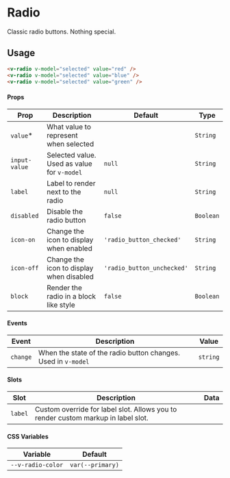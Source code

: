 # Radio

Classic radio buttons. Nothing special.

## Usage

```html
<v-radio v-model="selected" value="red" />
<v-radio v-model="selected" value="blue" />
<v-radio v-model="selected" value="green" />
```

#### Props

| Prop          | Description                                 | Default                    | Type      |
| ------------- | ------------------------------------------- | -------------------------- | --------- |
| `value`\*     | What value to represent when selected       |                            | `String`  |
| `input-value` | Selected value. Used as value for `v-model` | `null`                     | `String`  |
| `label`       | Label to render next to the radio           | `null`                     | `String`  |
| `disabled`    | Disable the radio button                    | `false`                    | `Boolean` |
| `icon-on`     | Change the icon to display when enabled     | `'radio_button_checked'`   | `String`  |
| `icon-off`    | Change the icon to display when disabled    | `'radio_button_unchecked'` | `String`  |
| `block`       | Render the radio in a block like style      | `false`                    | `Boolean` |

#### Events

| Event    | Description                                                   | Value    |
| -------- | ------------------------------------------------------------- | -------- |
| `change` | When the state of the radio button changes. Used in `v-model` | `string` |

#### Slots

| Slot    | Description                                                                       | Data |
| ------- | --------------------------------------------------------------------------------- | ---- |
| `label` | Custom override for label slot. Allows you to render custom markup in label slot. |      |

#### CSS Variables

| Variable          | Default          |
| ----------------- | ---------------- |
| `--v-radio-color` | `var(--primary)` |
